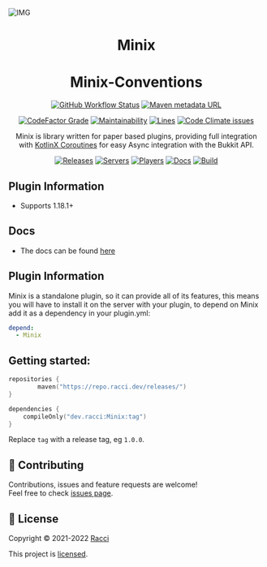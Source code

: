 ![IMG](https://cdn.discordapp.com/attachments/431545763928211457/853353180271214662/mfthread.png)
<div align="center">

# Minix

# Minix-Conventions

[![GitHub Workflow Status](https://img.shields.io/github/workflow/status/DaRacci/Minix/Java%20CI?color=purple&style=for-the-badge)](https://github.com/DaRacci/Minix/actions/workflows/java-ci.yml)
[![Maven metadata URL](https://img.shields.io/maven-metadata/v?color=purple&metadataUrl=https%3A%2F%2Frepo.racci.dev%2Freleases%2Fdev%2Fracci%2FMinix%2Fmaven-metadata.xml&style=for-the-badge)]()

[![CodeFactor Grade](https://img.shields.io/codefactor/grade/github/DaRacci/Minix?color=purple&style=for-the-badge)]()
[![Maintainability](https://img.shields.io/codeclimate/maintainability/DaRacci/Minix?color=purple&style=for-the-badge)]()
[![Lines](https://img.shields.io/tokei/lines/github/DaRacci/Minix?color=purple&style=for-the-badge)]()
[![Code Climate issues](https://img.shields.io/codeclimate/issues/DaRacci/Minix?color=purple&style=for-the-badge)]()

Minix is library written for paper based plugins, providing full integration with [KotlinX Coroutines](https://github.com/Kotlin/kotlinx.coroutines) for easy Async integration with the Bukkit API.

[![Releases](https://img.shields.io/github/v/release/DaRacci/Minix?color=purple&style=for-the-badge)]()
[![Servers](https://img.shields.io/bstats/servers/13706?color=purple&style=for-the-badge)](https://bstats.org/plugin/bukkit/Minix/13706)
[![Players](https://img.shields.io/bstats/players/13706?color=purple&style=for-the-badge)](https://bstats.org/plugin/bukkit/Minix/13706)
[![Docs](https://img.shields.io/badge/docs-gitbook-informational?color=purple&style=for-the-badge)]()
[![Build](https://img.shields.io/github/workflow/status/DaRacci/Minix/Java%20CI/develop?color=purple&style=for-the-badge)]()
</div>

## Plugin Information

- Supports 1.18.1+

## Docs

* The docs can be found [here](https://minix.racci.dev)

## Plugin Information

Minix is a standalone plugin, so it can provide all of its features, this means you will have to install it on the server with your plugin, to depend on Minix add it as a dependency in your plugin.yml:

```yaml
depend:
  - Minix
```

## Getting started:

```kotlin
repositories {
        maven("https://repo.racci.dev/releases/")
}
```

```kotlin
dependencies {
    compileOnly("dev.racci:Minix:tag")
}
```

Replace `tag` with a release tag, eg `1.0.0`.

## 🤝 Contributing

Contributions, issues and feature requests are welcome!<br />Feel free to check [issues page](https://github.com/DaRacci/Minix/issues).

## 📝 License

Copyright © 2021-2022 [Racci](https://github.com/DaRacci)

This project is [licensed](https://github.com/DaRacci/Minix/blob/master/LICENSE.md).